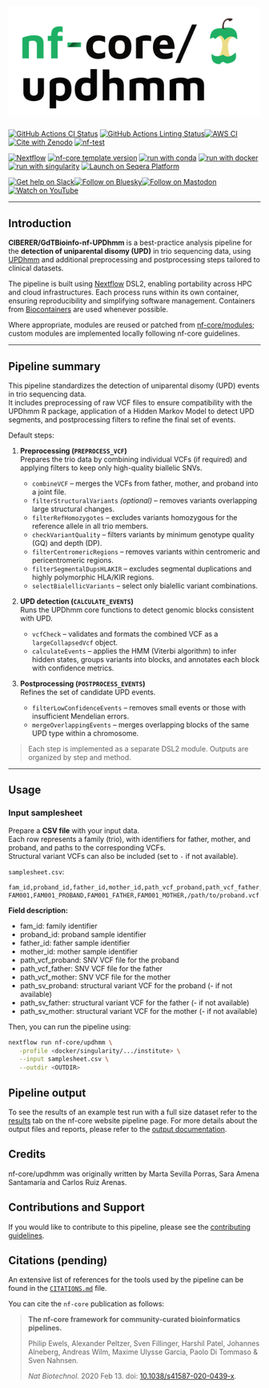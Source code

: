<h1>
  <picture>
    <source media="(prefers-color-scheme: dark)" srcset="docs/images/nf-core-updhmm_logo_dark.png">
    <img alt="nf-core/updhmm" src="docs/images/nf-core-updhmm_logo_light.png">
  </picture>
</h1>

[![GitHub Actions CI Status](https://github.com/nf-core/updhmm/actions/workflows/ci.yml/badge.svg)](https://github.com/nf-core/updhmm/actions/workflows/ci.yml)
[![GitHub Actions Linting Status](https://github.com/nf-core/updhmm/actions/workflows/linting.yml/badge.svg)](https://github.com/nf-core/updhmm/actions/workflows/linting.yml)[![AWS CI](https://img.shields.io/badge/CI%20tests-full%20size-FF9900?labelColor=000000&logo=Amazon%20AWS)](https://nf-co.re/updhmm/results)[![Cite with Zenodo](http://img.shields.io/badge/DOI-10.5281/zenodo.XXXXXXX-1073c8?labelColor=000000)](https://doi.org/10.5281/zenodo.XXXXXXX)
[![nf-test](https://img.shields.io/badge/unit_tests-nf--test-337ab7.svg)](https://www.nf-test.com)

[![Nextflow](https://img.shields.io/badge/version-%E2%89%A524.04.2-green?style=flat&logo=nextflow&logoColor=white&color=%230DC09D&link=https%3A%2F%2Fnextflow.io)](https://www.nextflow.io/)
[![nf-core template version](https://img.shields.io/badge/nf--core_template-3.3.1-green?style=flat&logo=nfcore&logoColor=white&color=%2324B064&link=https%3A%2F%2Fnf-co.re)](https://github.com/nf-core/tools/releases/tag/3.3.1)
[![run with conda](http://img.shields.io/badge/run%20with-conda-3EB049?labelColor=000000&logo=anaconda)](https://docs.conda.io/en/latest/)
[![run with docker](https://img.shields.io/badge/run%20with-docker-0db7ed?labelColor=000000&logo=docker)](https://www.docker.com/)
[![run with singularity](https://img.shields.io/badge/run%20with-singularity-1d355c.svg?labelColor=000000)](https://sylabs.io/docs/)
[![Launch on Seqera Platform](https://img.shields.io/badge/Launch%20%F0%9F%9A%80-Seqera%20Platform-%234256e7)](https://cloud.seqera.io/launch?pipeline=https://github.com/nf-core/updhmm)

[![Get help on Slack](http://img.shields.io/badge/slack-nf--core%20%23updhmm-4A154B?labelColor=000000&logo=slack)](https://nfcore.slack.com/channels/updhmm)[![Follow on Bluesky](https://img.shields.io/badge/bluesky-%40nf__core-1185fe?labelColor=000000&logo=bluesky)](https://bsky.app/profile/nf-co.re)[![Follow on Mastodon](https://img.shields.io/badge/mastodon-nf__core-6364ff?labelColor=FFFFFF&logo=mastodon)](https://mstdn.science/@nf_core)[![Watch on YouTube](http://img.shields.io/badge/youtube-nf--core-FF0000?labelColor=000000&logo=youtube)](https://www.youtube.com/c/nf-core)

---
## Introduction

**CIBERER/GdTBioinfo-nf-UPDhmm** is a best-practice analysis pipeline for the **detection of uniparental disomy (UPD)** in trio sequencing data, using [UPDhmm](https://github.com/saraamenasantamaria/UPDhmm-project) and additional preprocessing and postprocessing steps tailored to clinical datasets.

The pipeline is built using [Nextflow](https://www.nextflow.io) DSL2, enabling portability across HPC and cloud infrastructures. Each process runs within its own container, ensuring reproducibility and simplifying software management. Containers from [Biocontainers](https://biocontainers.pro/) are used whenever possible.  

Where appropriate, modules are reused or patched from [nf-core/modules](https://github.com/nf-core/modules); custom modules are implemented locally following nf-core guidelines.

---

## Pipeline summary

This pipeline standardizes the detection of uniparental disomy (UPD) events in trio sequencing data.  
It includes preprocessing of raw VCF files to ensure compatibility with the UPDhmm R package, application of a Hidden Markov Model to detect UPD segments, and postprocessing filters to refine the final set of events.

Default steps:

1. **Preprocessing (`PREPROCESS_VCF`)**  
   Prepares the trio data by combining individual VCFs (if required) and applying filters to keep only high-quality biallelic SNVs.  
   - `combineVCF` – merges the VCFs from father, mother, and proband into a joint file.  
   - `filterStructuralVariants` *(optional)* – removes variants overlapping large structural changes.  
   - `filterRefHomozygotes` – excludes variants homozygous for the reference allele in all trio members.  
   - `checkVariantQuality` – filters variants by minimum genotype quality (GQ) and depth (DP).  
   - `filterCentromericRegions` – removes variants within centromeric and pericentromeric regions.  
   - `filterSegmentalDupsHLAKIR` – excludes segmental duplications and highly polymorphic HLA/KIR regions.  
   - `selectBialellicVariants` – select only bialellic variant combinations.  

2. **UPD detection (`CALCULATE_EVENTS`)**  
   Runs the UPDhmm core functions to detect genomic blocks consistent with UPD.  
   - `vcfCheck` – validates and formats the combined VCF as a `largeCollapsedVcf` object.  
   - `calculateEvents` – applies the HMM (Viterbi algorithm) to infer hidden states, groups variants into blocks, and annotates each block with confidence metrics.  

3. **Postprocessing (`POSTPROCESS_EVENTS`)**  
   Refines the set of candidate UPD events.
   - `filterLowConfidenceEvents` – removes small events or those with insufficient Mendelian errors.  
   - `mergeOverlappingEvents` – merges overlapping blocks of the same UPD type within a chromosome.  

> Each step is implemented as a separate DSL2 module. Outputs are organized by step and method.

---

## Usage

### Input samplesheet

Prepare a **CSV file** with your input data.  
Each row represents a family (trio), with identifiers for father, mother, and proband, and paths to the corresponding VCFs.  
Structural variant VCFs can also be included (set to `-` if not available).

`samplesheet.csv`:

```csv
fam_id,proband_id,father_id,mother_id,path_vcf_proband,path_vcf_father,path_vcf_mother,path_sv_proband,path_sv_father,path_sv_mother
FAM001,FAM001_PROBAND,FAM001_FATHER,FAM001_MOTHER,/path/to/proband.vcf.gz,/path/to/father.vcf.gz,/path/to/mother.vcf.gz,/path/to/proband.bed,/path/to/father.sv.bed,/path/to/mother.sv.bed
```

**Field description:**

- fam_id: family identifier  
- proband_id: proband sample identifier  
- father_id: father sample identifier  
- mother_id: mother sample identifier  
- path_vcf_proband: SNV VCF file for the proband  
- path_vcf_father: SNV VCF file for the father  
- path_vcf_mother: SNV VCF file for the mother  
- path_sv_proband: structural variant VCF for the proband (- if not available)  
- path_sv_father: structural variant VCF for the father (- if not available)  
- path_sv_mother: structural variant VCF for the mother (- if not available)


Then, you can run the pipeline using:

<!-- TODO nf-core: update the following command to include all required parameters for a minimal example -->

```bash
nextflow run nf-core/updhmm \
   -profile <docker/singularity/.../institute> \
   --input samplesheet.csv \
   --outdir <OUTDIR>
```

## Pipeline output

To see the results of an example test run with a full size dataset refer to the [results](https://nf-co.re/updhmm/results) tab on the nf-core website pipeline page.
For more details about the output files and reports, please refer to the
[output documentation](https://nf-co.re/updhmm/output).

## Credits

nf-core/updhmm was originally written by Marta Sevilla Porras, Sara Amena Santamaría  and Carlos Ruiz Arenas.


## Contributions and Support

If you would like to contribute to this pipeline, please see the [contributing guidelines](.github/CONTRIBUTING.md).


## Citations (pending)

<!-- TODO nf-core: Add citation for pipeline after first release. Uncomment lines below and update Zenodo doi and badge at the top of this file. -->
<!-- If you use nf-core/updhmm for your analysis, please cite it using the following doi: [10.5281/zenodo.XXXXXX](https://doi.org/10.5281/zenodo.XXXXXX) -->

<!-- TODO nf-core: Add bibliography of tools and data used in your pipeline -->

An extensive list of references for the tools used by the pipeline can be found in the [`CITATIONS.md`](CITATIONS.md) file.

You can cite the `nf-core` publication as follows:

> **The nf-core framework for community-curated bioinformatics pipelines.**
>
> Philip Ewels, Alexander Peltzer, Sven Fillinger, Harshil Patel, Johannes Alneberg, Andreas Wilm, Maxime Ulysse Garcia, Paolo Di Tommaso & Sven Nahnsen.
>
> _Nat Biotechnol._ 2020 Feb 13. doi: [10.1038/s41587-020-0439-x](https://dx.doi.org/10.1038/s41587-020-0439-x).
